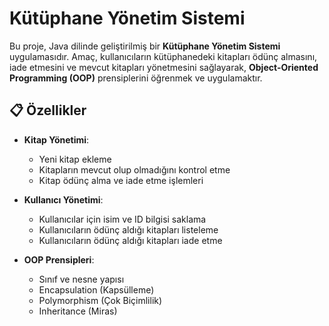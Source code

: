 # Kütüphane Yönetim Sistemi

Bu proje, Java dilinde geliştirilmiş bir **Kütüphane Yönetim Sistemi** uygulamasıdır. Amaç, kullanıcıların kütüphanedeki kitapları ödünç almasını, iade etmesini ve mevcut kitapları yönetmesini sağlayarak, **Object-Oriented Programming (OOP)** prensiplerini öğrenmek ve uygulamaktır.

## 📋 Özellikler

- **Kitap Yönetimi**:
  - Yeni kitap ekleme
  - Kitapların mevcut olup olmadığını kontrol etme
  - Kitap ödünç alma ve iade etme işlemleri
  
- **Kullanıcı Yönetimi**:
  - Kullanıcılar için isim ve ID bilgisi saklama
  - Kullanıcıların ödünç aldığı kitapları listeleme
  - Kullanıcıların ödünç aldığı kitapları iade etme
  
- **OOP Prensipleri**:
  - Sınıf ve nesne yapısı
  - Encapsulation (Kapsülleme)
  - Polymorphism (Çok Biçimlilik)
  - Inheritance (Miras)
